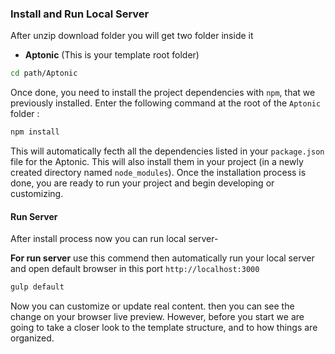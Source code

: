 ### Install and Run Local Server

After unzip download folder you will get two folder inside it
- **Aptonic** (This is your template root folder)


```bash
cd path/Aptonic
```
Once done, you need to install the project dependencies with `npm`, that we previously installed. Enter the following command at the root of the `Aptonic` folder :


```bash
npm install
```

This will automatically fecth all the dependencies listed in your `package.json` file for the Aptonic. This will also install them in your project (in a newly created directory named `node_modules`). Once the installation process is done, you are ready to run your project and begin developing or customizing.  
 
#### Run Server

After install process now you can run local server-

**For run server** use this commend then automatically run your local server and open default browser in this port `http://localhost:3000`
```bash
gulp default
```
Now you can customize or update real content. then you can see the change on your browser live preview. 
However, before you start we are going to take a closer look to the template structure, and to how things are organized.






















